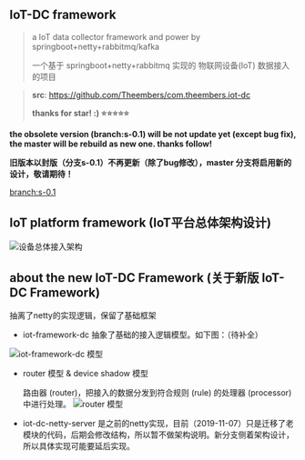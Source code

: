 ## IoT-DC framework

> a IoT data collector framework and power by springboot+netty+rabbitmq/kafka
>
> 一个基于 springboot+netty+rabbitmq 实现的 物联网设备(IoT) 数据接入的项目

> **src**: https://github.com/Theembers/com.theembers.iot-dc
>
> **thanks for star! :) ⭐⭐⭐⭐⭐**

**the obsolete version (branch:s-0.1) will be not update yet (except bug fix), the master will be rebuild as new one. thanks follow!**

**旧版本以封版（分支s-0.1）不再更新（除了bug修改），master 分支将启用新的设计，敬请期待！**


[branch:s-0.1](https://github.com/Theembers/com.theembers.iot-dc/tree/s-0.1)  


## IoT platform framework (IoT平台总体架构设计)

![设备总体接入架构](https://image-1257148187.cos.ap-chengdu.myqcloud.com/picgo_img/20190926173357.jpg)

## about the new IoT-DC Framework (关于新版 IoT-DC Framework)

抽离了netty的实现逻辑，保留了基础框架

- iot-framework-dc 抽象了基础的接入逻辑模型。如下图：（待补全）

![iot-framework-dc 模型](https://image-1257148187.cos.ap-chengdu.myqcloud.com/picgo_img/20191111134357.jpg)

- router 模型 & device shadow 模型

  路由器 (router)，把接入的数据分发到符合规则 (rule) 的处理器 (processor) 中进行处理。
![router 模型](https://image-1257148187.cos.ap-chengdu.myqcloud.com/picgo_img/20191111131757.jpg)


- iot-dc-netty-server 是之前的netty实现，目前（2019-11-07）只是迁移了老模块的代码，后期会修改结构，所以暂不做架构说明。新分支侧着架构设计，所以具体实现可能要延后实现。

